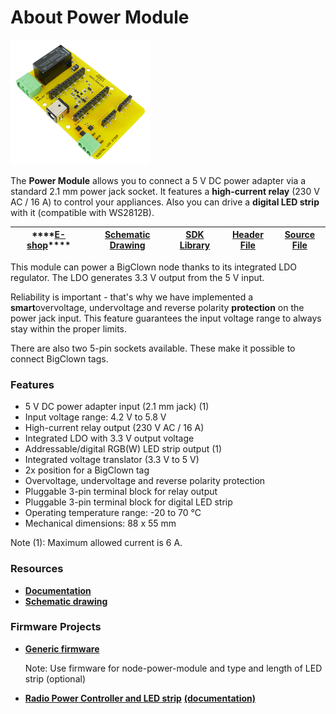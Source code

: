 # About Power Module

![](../.gitbook/assets/_basics_module-overview_power-module.png)

The **Power Module** allows you to connect a 5 V DC power adapter via a standard 2.1 mm power jack socket. It features a **high-current relay** \(230 V AC / 16 A\) to control your appliances. Also you can drive a **digital LED strip** with it \(compatible with WS2812B\).

| \*\*\*\*[**E-shop**](https://shop.bigclown.com/power-module)\*\*\*\* | [**Schematic Drawing**](https://github.com/bigclownlabs/bc-hardware/tree/master/out/bc-module-power) | [**SDK Library**](https://sdk.bigclown.com/group__bc__module__power) | [**Header File**](https://github.com/bigclownlabs/bcf-sdk/blob/master/bcl/inc/bc_module_power.h) | [**Source File**](https://github.com/bigclownlabs/bcf-sdk/blob/master/bcl/src/bc_module_power.c) |
| :---: | :---: | :---: | :---: | :---: |


This module can power a BigClown node thanks to its integrated LDO regulator. The LDO generates 3.3 V output from the 5 V input.

Reliability is important - that's why we have implemented a **smart**overvoltage, undervoltage and reverse polarity **protection** on the power jack input. This feature guarantees the input voltage range to always stay within the proper limits.

There are also two 5-pin sockets available. These make it possible to connect BigClown tags.

### Features <a id="features"></a>

* 5 V DC power adapter input \(2.1 mm jack\) \(1\)
* Input voltage range: 4.2 V to 5.8 V
* High-current relay output \(230 V AC / 16 A\)
* Integrated LDO with 3.3 V output voltage
* Addressable/digital RGB\(W\) LED strip output \(1\)
* Integrated voltage translator \(3.3 V to 5 V\)
* 2x position for a BigClown tag
* Overvoltage, undervoltage and reverse polarity protection
* Pluggable 3-pin terminal block for relay output
* Pluggable 3-pin terminal block for digital LED strip
* Operating temperature range: -20 to 70 °C
* Mechanical dimensions: 88 x 55 mm

Note \(1\): Maximum allowed current is 6 A.

### Resources <a id="resources"></a>

* [**Documentation**](about-power-module.md)
* [**Schematic drawing**](https://github.com/bigclownlabs/bc-hardware/tree/master/out/bc-module-power)

### Firmware Projects <a id="firmware-projects"></a>

* [**Generic firmware**](https://github.com/bigclownlabs/bcf-generic-node/releases)

  Note: Use firmware for node-power-module and type and length of LED strip \(optional\)

* [**Radio Power Controller and LED strip**](https://github.com/bigclownlabs/bcf-radio-power-controller/releases) [**\(documentation\)**](https://www.bigclown.com/doc/projects/radio-smart-led-strip/)

